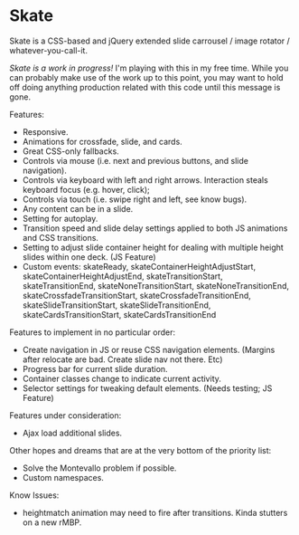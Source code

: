 Skate
=====

Skate is a CSS-based and jQuery extended slide carrousel / image rotator / whatever-you-call-it.

*Skate is a work in progress!* I'm playing with this in my free time.  While you can probably make use of the work up to this point, you may want to hold off doing anything production related with this code until this message is gone.

Features:
* Responsive.
* Animations for crossfade, slide, and cards.
* Great CSS-only fallbacks.
* Controls via mouse (i.e. next and previous buttons, and slide navigation).
* Controls via keyboard with left and right arrows. Interaction steals keyboard focus (e.g. hover, click);
* Controls via touch (i.e. swipe right and left, see know bugs).
* Any content can be in a slide.
* Setting for autoplay.
* Transition speed and slide delay settings applied to both JS animations and CSS transitions.
* Setting to adjust slide container height for dealing with multiple height slides within one deck. (JS Feature)
* Custom events: skateReady, skateContainerHeightAdjustStart, skateContainerHeightAdjustEnd, skateTransitionStart, skateTransitionEnd, skateNoneTransitionStart, skateNoneTransitionEnd, skateCrossfadeTransitionStart, skateCrossfadeTransitionEnd, skateSlideTransitionStart, skateSlideTransitionEnd, skateCardsTransitionStart, skateCardsTransitionEnd

Features to implement in no particular order:
* Create navigation in JS or reuse CSS navigation elements. (Margins after relocate are bad. Create slide nav not there.  Etc)
* Progress bar for current slide duration.
* Container classes change to indicate current activity.
* Selector settings for tweaking default elements. (Needs testing; JS Feature)

Features under consideration:
* Ajax load additional slides.

Other hopes and dreams that are at the very bottom of the priority list:
* Solve the Montevallo problem if possible.
* Custom namespaces.

Know Issues:
* heightmatch animation may need to fire after transitions.  Kinda stutters on a new rMBP.
